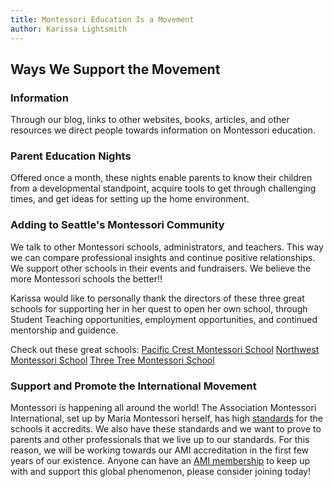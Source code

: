 ```yaml
---
title: Montessori Education Is a Movement
author: Karissa Lightsmith
---
```


Ways We Support the Movement
----------------------------

### Information

Through our blog, links to other websites, books, articles, and other resources we direct people towards information on Montessori education.

### Parent Education Nights

Offered once a month, these nights enable parents to know their children from a developmental standpoint, acquire tools to get through challenging times, and get ideas for setting up the home environment.

### Adding to Seattle's Montessori Community

We talk to other Montessori schools, administrators, and teachers. This way we can compare professional insights and continue positive relationships. We support other schools in their events and fundraisers. We believe the more Montessori schools the better!!

Karissa would like to personally thank the directors of these three great schools for supporting her in her quest to open her own school, through Student Teaching opportunities, employment opportunities, and continued mentorship and guidence.

Check out these great schools:
[Pacific Crest Montessori School](http://pacificcrest.org)
[Northwest Montessori School](http://northwestmontessori.org)
[Three Tree Montessori School](http://threetree.org)

### Support and Promote the International Movement

Montessori is happening all around the world! The Association Montessori International, set up by Maria Montessori herself, has high [standards](http://amiusa.org/wp-content/uploads/2010/06/ami-school-standards-7092.pdf) for the schools it accredits. We also have these standards and we want to prove to parents and other professionals that we live up to our standards. For this reason, we will be working towards our AMI accreditation in the first few years of our existence. Anyone can have an [AMI membership](http://www.montessori-ami.org/) to keep up with and support this global phenomenon, please consider joining today!
